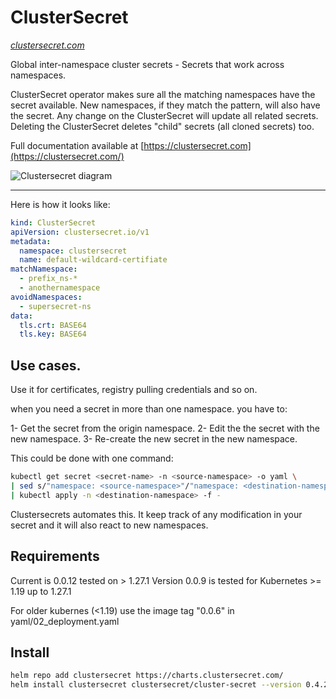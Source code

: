 #  ClusterSecret 
[*clustersecret.com*](https://clustersecret.com/)

Global inter-namespace cluster secrets - Secrets that work across namespaces.

ClusterSecret operator makes sure all the matching namespaces have the secret available. New namespaces, if they match the pattern, will also have the secret.
Any change on the ClusterSecret will update all related secrets. Deleting the ClusterSecret deletes "child" secrets (all cloned secrets) too.

Full documentation available at [https://clustersecret.com](https://clustersecret.com/)

<img src="https://github.com/zakkg3/ClusterSecret/blob/master/docs/clusterSecret.png" alt="Clustersecret diagram">

---

Here is how it looks like:

```yaml
kind: ClusterSecret
apiVersion: clustersecret.io/v1
metadata:
  namespace: clustersecret
  name: default-wildcard-certifiate
matchNamespace:
  - prefix_ns-*
  - anothernamespace
avoidNamespaces:
  - supersecret-ns
data:
  tls.crt: BASE64
  tls.key: BASE64
```


## Use cases.


Use it for certificates, registry pulling credentials and so on.

when you need a secret in more than one namespace. you have to: 

1- Get the secret from the origin namespace.
2- Edit the  the secret with the new namespace.
3- Re-create the new secret in the new namespace. 


This could be done with one command:

```bash
kubectl get secret <secret-name> -n <source-namespace> -o yaml \
| sed s/"namespace: <source-namespace>"/"namespace: <destination-namespace>"/\
| kubectl apply -n <destination-namespace> -f -
```

Clustersecrets automates this. It keep track of any modification in your secret and it will also react to new namespaces. 



## Requirements

Current is 0.0.12 tested on > 1.27.1
Version 0.0.9 is tested for Kubernetes >= 1.19 up to 1.27.1

For older kubernes (<1.19) use the image tag "0.0.6" in  yaml/02_deployment.yaml

## Install

```bash
helm repo add clustersecret https://charts.clustersecret.com/
helm install clustersecret clustersecret/cluster-secret --version 0.4.2 -n clustersecret --create-namespace
```
